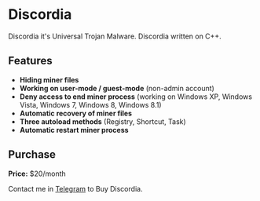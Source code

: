 # Discordia
Discordia it's Universal Trojan Malware. Discordia written on C++.

## Features
* **Hiding miner files**
* **Working on user-mode / guest-mode** (non-admin account)
* **Deny access to end miner process** (working on Windows XP, Windows Vista, Windows 7, Windows 8, Windows 8.1)
* **Automatic recovery of miner files**
* **Three autoload methods** (Registry, Shortcut, Task)
* **Automatic restart miner process**

## Purchase
**Price:** $20/month

Contact me in [Telegram](http://t.me/foxovsky) to Buy Discordia.
